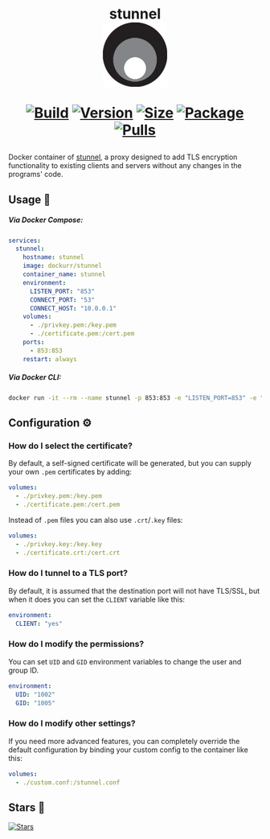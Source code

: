 <h1 align="center">stunnel<br />
<div align="center">
<a href="https://github.com/dockur/stunnel"><img src="https://raw.githubusercontent.com/dockur/stunnel/master/.github/logo.png" title="Logo" style="max-width:100%;" width="128" /></a>
</div>
<div align="center">

[![Build]][build_url]
[![Version]][tag_url]
[![Size]][tag_url]
[![Package]][pkg_url]
[![Pulls]][hub_url]

</div></h1>

Docker container of [stunnel](https://www.stunnel.org/), a proxy designed to add TLS encryption functionality to existing clients and servers without any changes in the programs' code.

## Usage  🐳

##### Via Docker Compose:

```yaml
services:
  stunnel:
    hostname: stunnel
    image: dockurr/stunnel
    container_name: stunnel
    environment:
      LISTEN_PORT: "853"
      CONNECT_PORT: "53"
      CONNECT_HOST: "10.0.0.1"
    volumes:
      - ./privkey.pem:/key.pem
      - ./certificate.pem:/cert.pem
    ports:
      - 853:853
    restart: always
```

##### Via Docker CLI:

```bash
docker run -it --rm --name stunnel -p 853:853 -e "LISTEN_PORT=853" -e "CONNECT_PORT=53" -e "CONNECT_HOST=10.0.0.1" -v "${PWD:-.}/privkey.pem:/key.pem" -v "${PWD:-.}/certificate.pem:/cert.pem" dockurr/stunnel
```

## Configuration ⚙️

### How do I select the certificate?

By default, a self-signed certificate will be generated, but you can supply your own `.pem` certificates by adding:

```yaml
volumes:
  - ./privkey.pem:/key.pem
  - ./certificate.pem:/cert.pem
```

Instead of `.pem` files you can also use `.crt`/`.key` files:

```yaml
volumes:
  - ./privkey.key:/key.key
  - ./certificate.crt:/cert.crt
```

### How do I tunnel to a TLS port?

By default, it is assumed that the destination port will not have TLS/SSL, but when it does you can set the `CLIENT` variable like this:

```yaml
environment:
  CLIENT: "yes"
```

### How do I modify the permissions?

You can set `UID` and `GID` environment variables to change the user and group ID.

```yaml
environment:
  UID: "1002"
  GID: "1005"
```

### How do I modify other settings?

If you need more advanced features, you can completely override the default configuration by binding your custom config to the container like this:

```yaml
volumes:
  - ./custom.conf:/stunnel.conf
```

## Stars 🌟
[![Stars](https://starchart.cc/dockur/stunnel.svg?variant=adaptive)](https://starchart.cc/dockur/stunnel)

[build_url]: https://github.com/dockur/stunnel
[hub_url]: https://hub.docker.com/r/dockurr/stunnel
[tag_url]: https://hub.docker.com/r/dockurr/stunnel/tags
[pkg_url]: https://github.com/dockur/stunnel/pkgs/container/stunnel

[Build]: https://github.com/dockur/stunnel/actions/workflows/build.yml/badge.svg
[Size]: https://img.shields.io/docker/image-size/dockurr/stunnel/latest?color=066da5&label=size
[Pulls]: https://img.shields.io/docker/pulls/dockurr/stunnel.svg?style=flat&label=pulls&logo=docker
[Version]: https://img.shields.io/docker/v/dockurr/stunnel/latest?arch=amd64&sort=semver&color=066da5
[Package]: https://img.shields.io/badge/dynamic/json?url=https%3A%2F%2Fipitio.github.io%2Fbackage%2Fdockur%2Fstunnel%2Fstunnel.json&query=%24.downloads&logo=github&style=flat&color=066da5&label=pulls
